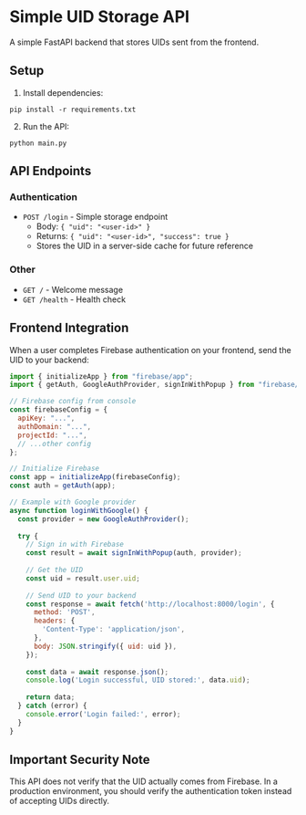 # Simple UID Storage API

A simple FastAPI backend that stores UIDs sent from the frontend.

## Setup

1. Install dependencies:
```
pip install -r requirements.txt
```

2. Run the API:
```
python main.py
```

## API Endpoints

### Authentication

- `POST /login` - Simple storage endpoint
  - Body: `{ "uid": "<user-id>" }`
  - Returns: `{ "uid": "<user-id>", "success": true }`
  - Stores the UID in a server-side cache for future reference

### Other

- `GET /` - Welcome message
- `GET /health` - Health check

## Frontend Integration

When a user completes Firebase authentication on your frontend, send the UID to your backend:

```javascript
import { initializeApp } from "firebase/app";
import { getAuth, GoogleAuthProvider, signInWithPopup } from "firebase/auth";

// Firebase config from console
const firebaseConfig = {
  apiKey: "...",
  authDomain: "...",
  projectId: "...",
  // ...other config
};

// Initialize Firebase
const app = initializeApp(firebaseConfig);
const auth = getAuth(app);

// Example with Google provider
async function loginWithGoogle() {
  const provider = new GoogleAuthProvider();
  
  try {
    // Sign in with Firebase
    const result = await signInWithPopup(auth, provider);
    
    // Get the UID
    const uid = result.user.uid;
    
    // Send UID to your backend
    const response = await fetch('http://localhost:8000/login', {
      method: 'POST',
      headers: {
        'Content-Type': 'application/json',
      },
      body: JSON.stringify({ uid: uid }),
    });
    
    const data = await response.json();
    console.log('Login successful, UID stored:', data.uid);
    
    return data;
  } catch (error) {
    console.error('Login failed:', error);
  }
}
```

## Important Security Note

This API does not verify that the UID actually comes from Firebase. In a production environment, you should verify the authentication token instead of accepting UIDs directly. 